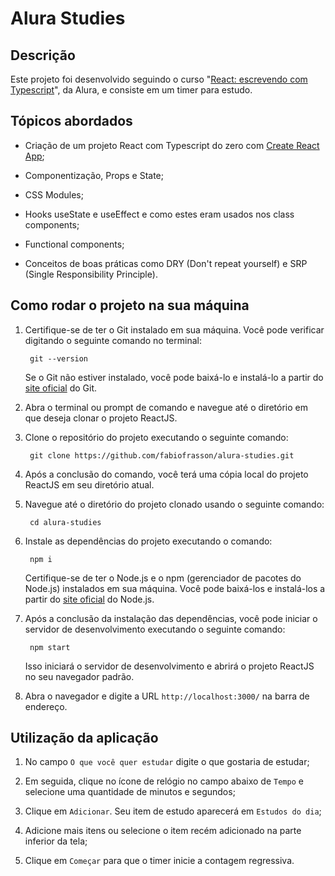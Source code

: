 # Alura Studies

  

## Descrição

Este projeto foi desenvolvido seguindo o curso "[React: escrevendo com Typescript](https://cursos.alura.com.br/course/react-modernizando-escrever-typescript)", da Alura, e consiste em um timer para estudo.

  

## Tópicos abordados

- Criação de um projeto React com Typescript do zero com [Create React App](https://create-react-app.dev/);

- Componentização, Props e State;

- CSS Modules;

- Hooks useState e useEffect e como estes eram usados nos class components;

- Functional components;

- Conceitos de boas práticas como DRY (Don't repeat yourself) e SRP (Single Responsibility Principle).

  

## Como rodar o projeto na sua máquina

1. Certifique-se de ter o Git instalado em sua máquina. Você pode verificar digitando o seguinte comando no terminal:

		git --version

	Se o Git não estiver instalado, você pode baixá-lo e instalá-lo a partir do [site oficial](https://git-scm.com/) do Git.  

2. Abra o terminal ou prompt de comando e navegue até o diretório em que deseja clonar o projeto ReactJS.

3. Clone o repositório do projeto executando o seguinte comando:  

		git clone https://github.com/fabiofrasson/alura-studies.git

  

4. Após a conclusão do comando, você terá uma cópia local do projeto ReactJS em seu diretório atual.

5. Navegue até o diretório do projeto clonado usando o seguinte comando:

		cd alura-studies  

6. Instale as dependências do projeto executando o comando:

		npm i
	Certifique-se de ter o Node.js e o npm (gerenciador de pacotes do Node.js) instalados em sua máquina. Você pode baixá-los e instalá-los a partir do [site oficial](https://nodejs.org/pt-br) do Node.js.

  

7. Após a conclusão da instalação das dependências, você pode iniciar o servidor de desenvolvimento executando o seguinte comando:

		npm start

	Isso iniciará o servidor de desenvolvimento e abrirá o projeto ReactJS no seu navegador padrão.

  

8. Abra o navegador e digite a URL `http://localhost:3000/` na barra de endereço.

  
  

## Utilização da aplicação

1. No campo `O que você quer estudar` digite o que gostaria de estudar;

2. Em seguida, clique no ícone de relógio no campo abaixo de `Tempo` e selecione uma quantidade de minutos e segundos;

3. Clique em `Adicionar`. Seu item de estudo aparecerá em `Estudos do dia`;

4. Adicione mais itens ou selecione o item recém adicionado na parte inferior da tela;

5. Clique em `Começar` para que o timer inicie a contagem regressiva.
